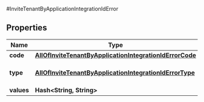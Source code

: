 #InviteTenantByApplicationIntegrationIdError

## Properties
Name | Type | Description | Notes
------------ | ------------- | ------------- | -------------
**code** | [**AllOfInviteTenantByApplicationIntegrationIdErrorCode**](AllOfInviteTenantByApplicationIntegrationIdErrorCode.md) |  | [optional] 
**type** | [**AllOfInviteTenantByApplicationIntegrationIdErrorType**](AllOfInviteTenantByApplicationIntegrationIdErrorType.md) |   1 &#x3D; BusinessLogic  2 &#x3D; InternalServerError | [optional] 
**values** | **Hash&lt;String, String&gt;** |  | [optional] 

